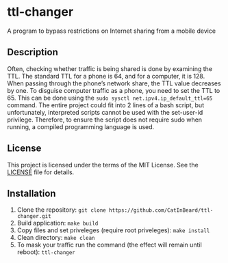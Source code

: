 # ttl-changer
A program to bypass restrictions on Internet sharing from a mobile device
## Description
Often, checking whether traffic is being shared is done by examining the TTL. The standard TTL for a phone is 64, and for a computer, it is 128. When passing through the phone’s network share, the TTL value decreases by one. To disguise computer traffic as a phone, you need to set the TTL to 65. This can be done using the ```sudo sysctl net.ipv4.ip_default_ttl=65``` command. The entire project could fit into 2 lines of a bash script, but unfortunately, interpreted scripts cannot be used with the set-user-id privilege. Therefore, to ensure the script does not require sudo when running, a compiled programming language is used.
## License
This project is licensed under the terms of the MIT License. See the [LICENSE](LICENSE) file for details.
## Installation
1. Clone the repository:
  ```git clone https://github.com/CatInBeard/ttl-changer.git```
2. Build application: 
    ```make build```
3. Copy files and set priveleges (require root priveleges):
    ```make install```
4. Clean directory:
    ```make clean```
5. To mask your traffic run the command (the effect will remain until reboot):
```ttl-changer```